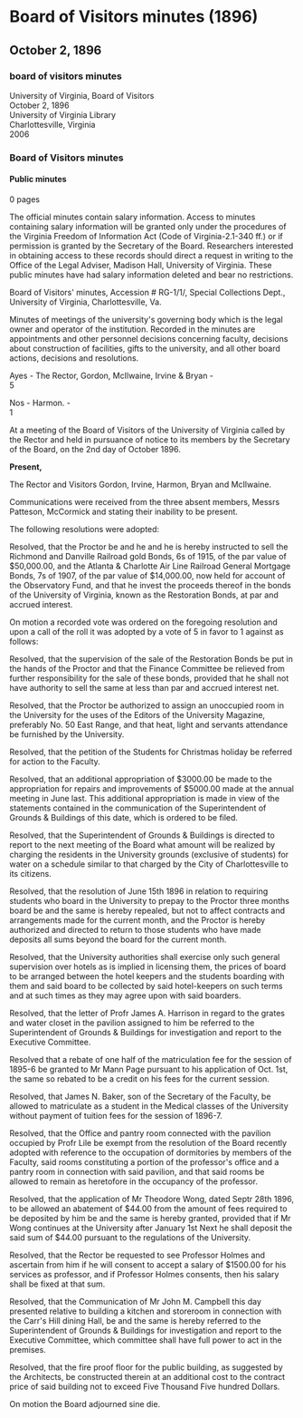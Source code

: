 <!-- llmformatted -->
# Board of Visitors minutes (1896)

## October 2, 1896

### board of visitors minutes

University of Virginia, Board of Visitors\
October 2, 1896\
University of Virginia Library\
Charlottesville, Virginia\
2006

### Board of Visitors minutes

#### Public minutes

0 pages

The official minutes contain salary information. Access to minutes containing salary information will be granted only under the procedures of the Virginia Freedom of Information Act (Code of Virginia-2.1-340 ff.) or if permission is granted by the Secretary of the Board. Researchers interested in obtaining access to these records should direct a request in writing to the Office of the Legal Adviser, Madison Hall, University of Virginia. These public minutes have had salary information deleted and bear no restrictions.

Board of Visitors' minutes, Accession # RG-1/1/, Special Collections Dept., University of Virginia, Charlottesville, Va.

Minutes of meetings of the university's governing body which is the legal owner and operator of the institution. Recorded in the minutes are appointments and other personnel decisions concerning faculty, decisions about construction of facilities, gifts to the university, and all other board actions, decisions and resolutions.

Ayes - The Rector, Gordon, McIlwaine, Irvine & Bryan -\
5

Nos - Harmon. -\
1

At a meeting of the Board of Visitors of the University of Virginia called by the Rector and held in pursuance of notice to its members by the Secretary of the Board, on the 2nd day of October 1896.

**Present,**

The Rector and Visitors Gordon, Irvine, Harmon, Bryan and McIlwaine.

Communications were received from the three absent members, Messrs Patteson, McCormick and stating their inability to be present.

The following resolutions were adopted:

Resolved, that the Proctor be and he and he is hereby instructed to sell the Richmond and Danville Railroad gold Bonds, 6s of 1915, of the par value of $50,000.00, and the Atlanta & Charlotte Air Line Railroad General Mortgage Bonds, 7s of 1907, of the par value of $14,000.00, now held for account of the Observatory Fund, and that he invest the proceeds thereof in the bonds of the University of Virginia, known as the Restoration Bonds, at par and accrued interest.

On motion a recorded vote was ordered on the foregoing resolution and upon a call of the roll it was adopted by a vote of 5 in favor to 1 against as follows:

Resolved, that the supervision of the sale of the Restoration Bonds be put in the hands of the Proctor and that the Finance Committee be relieved from further responsibility for the sale of these bonds, provided that he shall not have authority to sell the same at less than par and accrued interest net.

Resolved, that the Proctor be authorized to assign an unoccupied room in the University for the uses of the Editors of the University Magazine, preferably No. 50 East Range, and that heat, light and servants attendance be furnished by the University.

Resolved, that the petition of the Students for Christmas holiday be referred for action to the Faculty.

Resolved, that an additional appropriation of $3000.00 be made to the appropriation for repairs and improvements of $5000.00 made at the annual meeting in June last. This additional appropriation is made in view of the statements contained in the communication of the Superintendent of Grounds & Buildings of this date, which is ordered to be filed.

Resolved, that the Superintendent of Grounds & Buildings is directed to report to the next meeting of the Board what amount will be realized by charging the residents in the University grounds (exclusive of students) for water on a schedule similar to that charged by the City of Charlottesville to its citizens.

Resolved, that the resolution of June 15th 1896 in relation to requiring students who board in the University to prepay to the Proctor three months board be and the same is hereby repealed, but not to affect contracts and arrangements made for the current month, and the Proctor is hereby authorized and directed to return to those students who have made deposits all sums beyond the board for the current month.

Resolved, that the University authorities shall exercise only such general supervision over hotels as is implied in licensing them, the prices of board to be arranged between the hotel keepers and the students boarding with them and said board to be collected by said hotel-keepers on such terms and at such times as they may agree upon with said boarders.

Resolved, that the letter of Profr James A. Harrison in regard to the grates and water closet in the pavilion assigned to him be referred to the Superintendent of Grounds & Buildings for investigation and report to the Executive Committee.

Resolved that a rebate of one half of the matriculation fee for the session of 1895-6 be granted to Mr Mann Page pursuant to his application of Oct. 1st, the same so rebated to be a credit on his fees for the current session.

Resolved, that James N. Baker, son of the Secretary of the Faculty, be allowed to matriculate as a student in the Medical classes of the University without payment of tuition fees for the session of 1896-7.

Resolved, that the Office and pantry room connected with the pavilion occupied by Profr Lile be exempt from the resolution of the Board recently adopted with reference to the occupation of dormitories by members of the Faculty, said rooms constituting a portion of the professor's office and a pantry room in connection with said pavilion, and that said rooms be allowed to remain as heretofore in the occupancy of the professor.

Resolved, that the application of Mr Theodore Wong, dated Septr 28th 1896, to be allowed an abatement of $44.00 from the amount of fees required to be deposited by him be and the same is hereby granted, provided that if Mr Wong continues at the University after January 1st Next he shall deposit the said sum of $44.00 pursuant to the regulations of the University.

Resolved, that the Rector be requested to see Professor Holmes and ascertain from him if he will consent to accept a salary of $1500.00 for his services as professor, and if Professor Holmes consents, then his salary shall be fixed at that sum.

Resolved, that the Communication of Mr John M. Campbell this day presented relative to building a kitchen and storeroom in connection with the Carr's Hill dining Hall, be and the same is hereby referred to the Superintendent of Grounds & Buildings for investigation and report to the Executive Committee, which committee shall have full power to act in the premises.

Resolved, that the fire proof floor for the public building, as suggested by the Architects, be constructed therein at an additional cost to the contract price of said building not to exceed Five Thousand Five hundred Dollars.

On motion the Board adjourned sine die.

